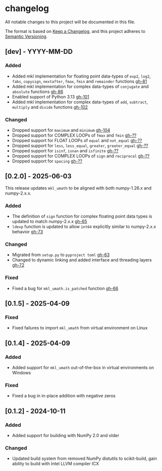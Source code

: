 # changelog
All notable changes to this project will be documented in this file.

The format is based on [Keep a Changelog](https://keepachangelog.com/en/1.1.0/),
and this project adheres to [Semantic Versioning](https://semver.org/spec/v2.0.0.html).

## [dev] - YYYY-MM-DD

### Added
* Added mkl implementation for floating point data-types of `exp2`, `log2`, `fabs`, `copysign`, `nextafter`, `fmax`, `fmin` and `remainder` functions [gh-81](https://github.com/IntelPython/mkl_umath/pull/81)
* Added mkl implementation for complex data-types of `conjugate` and `absolute` functions [gh-86](https://github.com/IntelPython/mkl_umath/pull/86)
* Enabled support of Python 3.13 [gh-101](https://github.com/IntelPython/mkl_umath/pull/101)
* Added mkl implementation for complex data-types of `add`, `subtract`, `multiply` and `divide` functions [gh-102](https://github.com/IntelPython/mkl_umath/pull/102)

### Changed 
* Dropped support for `maximum` and `minimum` [gh-104](https://github.com/IntelPython/mkl_umath/pull/104)
* Dropped support for COMPLEX LOOPs of `fmax` and `fmin` [gh-??](https://github.com/IntelPython/mkl_umath/pull/??)
* Dropped support for FLOAT LOOPs of `equal` and `not_equal` [gh-??](https://github.com/IntelPython/mkl_umath/pull/??)
* Dropped support for `less`, `less_equal`, `greater`, `greater_equal` [gh-??](https://github.com/IntelPython/mkl_umath/pull/??)
* Dropped support for `isinf`, `isnan` and `isfinite` [gh-??](https://github.com/IntelPython/mkl_umath/pull/??)
* Dropped support for COMPLEX LOOPs of `sign` and `reciprocal` [gh-??](https://github.com/IntelPython/mkl_umath/pull/??)
* Dropped support for `spacing` [gh-??](https://github.com/IntelPython/mkl_umath/pull/??)

## [0.2.0] - 2025-06-03
This release updates `mkl_umath` to be aligned with both numpy-1.26.x and numpy-2.x.x.

### Added
* The definition of `sign` function for complex floating point data types is updated to match numpy-2.x.x [gh-65](https://github.com/IntelPython/mkl_umath/pull/65)
* `ldexp` function is updated to allow `int64` explicitly similar to numpy-2.x.x behavior [gh-73](https://github.com/IntelPython/mkl_umath/pull/73)

### Changed 
* Migrated from `setup.py` to `pyproject toml` [gh-63](https://github.com/IntelPython/mkl_umath/pull/63)
* Changed to dynamic linking and added interface and threading layers [gh-72](https://github.com/IntelPython/mkl_umath/pull/72)

### Fixed
* Fixed a bug for `mkl_umath.is_patched` function [gh-66](https://github.com/IntelPython/mkl_umath/pull/66)


## [0.1.5] - 2025-04-09

### Fixed
* Fixed failures to import `mkl_umath` from virtual environment on Linux

## [0.1.4] - 2025-04-09

### Added
* Added support for `mkl_umath` out-of-the-box in virtual environments on Windows

### Fixed
* Fixed a bug in in-place addition with negative zeros

## [0.1.2] - 2024-10-11

### Added
* Added support for building with NumPy 2.0 and older

### Changed
* Updated build system from removed NumPy distutils to scikit-build, gain ability to build with Intel LLVM compiler ICX
